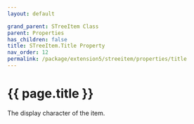 ```yaml
---
layout: default

grand_parent: STreeItem Class
parent: Properties
has_children: false
title: STreeItem.Title Property
nav_order: 12
permalink: /package/extension5/streeitem/properties/title
---
```

# {{ page.title }}

The display character of the item.
